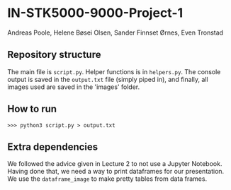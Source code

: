
# IN-STK5000-9000-Project-1

Andreas Poole, Helene Bøsei Olsen, Sander Finnset Ørnes, Even Tronstad

## Repository structure

The main file is `script.py`. Helper functions is in `helpers.py`. The console output is saved in the `output.txt` file (simply piped in), and finally, all images used are saved in the 'images' folder.

## How to run
```
>>> python3 script.py > output.txt
```

## Extra dependencies

We followed the advice given in Lecture 2 to not use a Jupyter Notebook. Having done that, we need a way to print dataframes for our presentation. We use the `dataframe_image` to make pretty tables from data frames.

